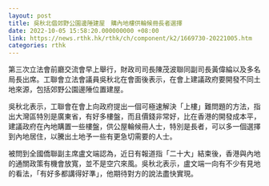 ```yaml
---
layout: post
title: 吳秋北倡郊野公園邊陲建屋　購內地樓供輪候冊長者選擇
date: 2022-10-05 15:58:20.000000000 +08:00
link: https://news.rthk.hk/rthk/ch/component/k2/1669730-20221005.htm
categories: rthk
---
```


第三次立法會前廳交流會早上舉行，財政司司長陳茂波聯同副司長黃偉綸以及多名局長出席。工聯會立法會議員吳秋北在會面後表示，在會上建議政府要開發不同土地來源，包括郊野公園邊陲位置建屋。

吳秋北表示，工聯會在會上向政府提出一個可極速解決「上樓」難問題的方法，指出大灣區特別是廣東省，有好多樓盤，而且價錢非常好，比在香港的開發成本平，建議政府在內地購置一些樓盤，供公屋輪候冊人士，特別是長者，可以多一個選擇到內地居住，以騰出土地予一些有更急切需要的人士。

被問到全國僑聯副主席盧文端認為，近日有報道指「二十大」結束後，香港與內地的通關政策有機會放寬，並不是空穴來風。吳秋北表示，盧文端一向有不少有見地的看法，「有好多都講得好準」，他期待對方的說法盡快實現。
